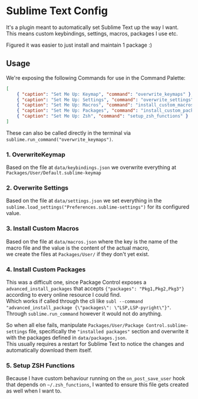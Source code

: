 # Sublime Text Config
It's a plugin meant to automatically set Sublime Text up the way I want.  
This means custom keybindings, settings, macros, packages I use etc.  

Figured it was easier to just install and maintain 1 package :)

## Usage
We're exposing the following Commands for use in the Command Palette:
```json
[
    { "caption": "Set Me Up: Keymap", "command": "overwrite_keymaps" },
    { "caption": "Set Me Up: Settings", "command": "overwrite_settings" },
    { "caption": "Set Me Up: Macros", "command": "install_custom_macros" },
    { "caption": "Set Me Up: Packages", "command": "install_custom_packages" },
    { "caption": "Set Me Up: Zsh", "command": "setup_zsh_functions" }
]
```

These can also be called directly in the terminal via `sublime.run_command("overwrite_keymaps")`.

### 1. OverwriteKeymap
Based on the file at `data/keybindings.json` we overwrite everything at `Packages/User/Default.sublime-keymap`

### 2. Overwrite Settings
Based on the file at `data/settings.json` we set everything in the `sublime.load_settings("Preferences.sublime-settings")` for its configured value.

### 3. Install Custom Macros
Based on the file at `data/macros.json` where the key is the name of the macro file and the value is the content of the actual macro,  
we create the files at `Packages/User/` if they don't yet exist.

### 4. Install Custom Packages
This was a difficult one, since Package Control exposes a `advanced_install_packages` that accepts `{"packages": "Pkg1,Pkg2,Pkg3"}` according to every online resource I could find.  
Which works if called through the cli like `subl --command "advanced_install_package {\"packages\": \"LSP,LSP-pyright\"}"`.  
Through `sublime.run_command` however it would not do anything.

So when all else fails, manipulate `Packages/User/Package Control.sublime-settings` file, specifically the `"installed packages"` section and overwrite it with the packages defined in `data/packages.json`.  
This usually requires a restart for Sublime Text to notice the changes and automatically download them itself.  

### 5. Setup ZSH Functions
Because I have custom behaviour running on the `on_post_save_user` hook that depends on `~/.zsh_functions`, I wanted to ensure this file gets created as well when I want to.  